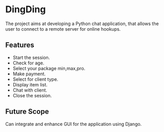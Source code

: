 # DingDing
The project aims at developing a Python chat application, that allows the user to connect to a remote server for online hookups.

## Features
  - Start the session.
  - Check for age.
  - Select your package min,max,pro.
  - Make payment.
  - Select for client type.
  - Display item list. 
  - Chat with client.
  - Close the session.

## Future Scope
Can integrate and enhance GUI for the application using Django.

